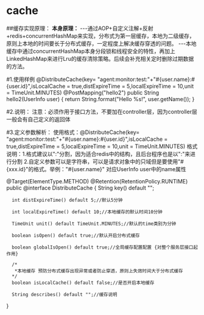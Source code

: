# cache
 ##缓存实现原理：
   **本身原理：**
      ---通过AOP+自定义注解+反射+redis+concurrentHashMap来实现，分布式为第一层缓存，本地为二级缓存，原则上本地的时间要长于分布式缓存，一定程度上解决缓存穿透的问题。
      ---本地缓存中通过concurrentHashMap本身分段锁和线程安全的特性，再加上LinkedHashMap来进行Lru的缓存清除策略。后续会补充相关定时删除过期数据的方法。


#1.使用样例
    @DistributeCache(key= "agent:monitor:test:"+"#{user.name}:#{user.id}",isLocalCache = true,distExpireTime = 5,localExpireTime = 10,unit = TimeUnit.MINUTES)
    @PostMapping("hello2")
    public String hello2(UserInfo user) {
        return String.format("Hello %s!", user.getName());
    }
    
    
#2.说明：
   注意：必须作用于接口方法，不要加在controller层，因为controller层一般会有自己定义的返回体
   
   
#3.定义参数解析：
   使用格式：@DistributeCache(key= "agent:monitor:test:"+"#{user.name}:#{user.id}",isLocalCache = true,distExpireTime = 5,localExpireTime = 10,unit = TimeUnit.MINUTES)
   格式说明：1.格式建议以":"分割，因为适合redis中的结构，且后台程序也是以":"来进行分割
             2.自定义参数可以是字符串，可以是请求对象中的只域但是要使用"#{xxx.id}"的格式。举例："#{user.name}" 对应UserInfo user中的name属性
             
   @Target(ElementType.METHOD)
   @Retention(RetentionPolicy.RUNTIME)
   public @interface DistributeCache {
      String key() default "";

      int distExpireTime() default 5;//默认5分钟

      int localExpireTime() default 10;//本地缓存的默认时间10分钟

      TimeUnit unit() default TimeUnit.MINUTES;//默认的time类别为分钟

      boolean isOpen() default true;//默认开启分布式缓存

      boolean globalIsOpen() default true;//全局缓存配置配置 {对整个服务层接口起作用}

      /*
       *本地缓存 预防分布式缓存出现异常或者防止穿透，原则上失效时间大于分布式缓存
      */
      boolean isLocalCache() default false;//是否开启本地缓存

      String describes() default "";//缓存说明
}
